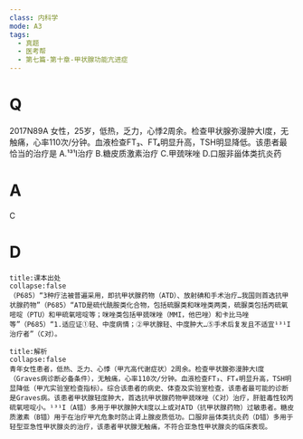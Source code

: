 ```yaml
---
class: 内科学
mode: A3
tags:
  - 真题
  - 医考帮
  - 第七篇-第十章-甲状腺功能亢进症
---
```


# Q
2017N89A 女性，25岁，低热，乏力，心悸2周余。检查甲状腺弥漫肿大Ⅰ度，无触痛，心率110次/分钟。血液检查FT₃、FT₄明显升高，TSH明显降低。该患者最恰当的治疗是
A.¹³¹I治疗
B.糖皮质激素治疗
C.甲巯咪唑
D.口服非甾体类抗炎药

# A
C
# D
```ad-note
title:课本出处
collapse:false
（P685）“3种疗法被普遍采用，即抗甲状腺药物（ATD）、放射碘和手术治疗…我国则首选抗甲状腺药物”（P685）“ATD是硫代酰胺类化合物，包括硫脲类和咪唑类两类，硫脲类包括丙硫氧嘧啶（PTU）和甲硫氧嘧啶等；咪唑类包括甲巯咪唑（MMI，他巴唑）和卡比马唑等”（P685）“1.适应证①轻、中度病情；②甲状腺轻、中度肿大…⑤手术后复发且不适宜¹³¹I治疗者”（C对）。
```

```ad-summary
title:解析
collapse:false
青年女性患者，低热、乏力、心悸（甲亢高代谢症状）2周余。检查甲状腺弥漫肿大Ⅰ度（Graves病诊断必备条件），无触痛，心率110次/分钟。血液检查FT₃、FT₄明显升高，TSH明显降低（甲亢实验室检查指标）。综合该患者的病史、体查及实验室检查，该患者最可能的诊断是Graves病。该患者甲状腺轻度肿大，首选抗甲状腺药物甲巯咪唑（C对）治疗，肝脏毒性较丙硫氧嘧啶小。¹³¹I（A错）多用于甲状腺肿大Ⅱ度以上或对ATD（抗甲状腺药物）过敏患者。糖皮质激素（B错）用于在治疗甲亢危象时防止肾上腺皮质低功。口服非甾体类抗炎药（D错）多用于轻型亚急性甲状腺炎的治疗，该患者甲状腺无触痛，不符合亚急性甲状腺炎的临床表现。
```

